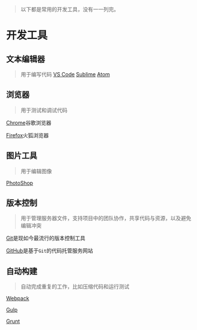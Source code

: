 > 以下都是常用的开发工具，没有一一列完。
# 开发工具
## 文本编辑器
> 用于编写代码
[VS Code](https://code.visualstudio.com/)
[Sublime](https://www.sublimetext.com/)
[Atom](https://atom.io/)
## 浏览器
> 用于测试和调试代码

[Chrome](https://www.google.com/chrome/)谷歌浏览器

[Firefox](https://www.mozilla.org/en-US/firefox/new/)火狐浏览器
## 图片工具
> 用于编辑图像

[PhotoShop](https://www.adobe.com/products/photoshop.html)
## 版本控制
> 用于管理服务器文件，支持项目中的团队协作，共享代码与资源，以及避免编辑冲突

[Git](https://git-scm.com/)是现如今最流行的版本控制工具

[GitHub](https://github.com/)是基于`Git`的代码托管服务网站
## 自动构建
> 自动完成重复的工作，比如压缩代码和运行测试

[Webpack](https://webpack.js.org/)

[Gulp](https://gulpjs.com/)

[Grunt](https://gruntjs.com/)
